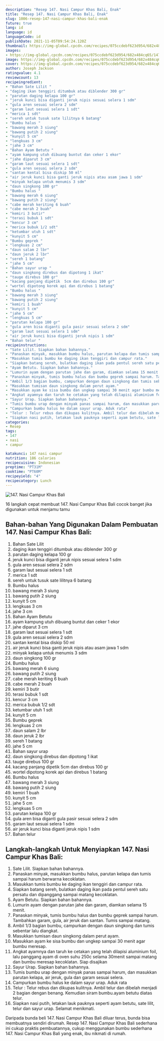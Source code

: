 ```yaml
---
description: "Resep 147. Nasi Campur Khas Bali, Enak"
title: "Resep 147. Nasi Campur Khas Bali, Enak"
slug: 1006-resep-147-nasi-campur-khas-bali-enak
future: true
lang: id
language: id
languageCode: id
publishDate: 2021-11-05T09:54:24.120Z 
thumbnail: https://img-global.cpcdn.com/recipes/075ccdebf623d954/682x484cq65/147-nasi-campur-khas-bali-foto-resep-utama.png
images:
- https://img-global.cpcdn.com/recipes/075ccdebf623d954/682x484cq65/147-nasi-campur-khas-bali-foto-resep-utama.png
image: https://img-global.cpcdn.com/recipes/075ccdebf623d954/682x484cq65/147-nasi-campur-khas-bali-foto-resep-utama.png
cover: https://img-global.cpcdn.com/recipes/075ccdebf623d954/682x484cq65/147-nasi-campur-khas-bali-foto-resep-utama.png
author: Joseph Jackson
ratingvalue: 4.1
reviewcount: 13
recipeingredient:
- "Bahan Sate Lilit "
- "daging ikan tenggiri ditumbuk atau diblender 300 gr"
- "parutan daging kelapa 100 gr"
- "jeruk kunci bisa diganti jeruk nipis sesuai selera 1 sdm"
- "gula aren sesuai selera 2 sdm"
- "garam laut sesuai selera 1 sdt"
- "merica 1 sdt"
- "sereh untuk tusuk sate lilitnya 6 batang"
- "Bumbu halus "
- "bawang merah 3 siung"
- "bawang putih 2 siung"
- "kunyit 5 cm"
- "lengkuas 3 cm"
- "jahe 3 cm"
- "Bahan Ayam Betutu "
- "ayam kampung utuh dibuang buntut dan ceker 1 ekor"
- "jahe diparut 3 cm"
- "garam laut sesuai selera 1 sdt"
- "gula aren sesuai selera 2 sdm"
- "santan kental bisa diskip 50 ml"
- "air jeruk kunci bisa ganti jeruk nipis atau asam jawa 1 sdm"
- "minyak kelapa untuk menumis 3 sdm"
- "daun singkong 100 gr"
- "Bumbu halus "
- "bawang merah 6 siung"
- "bawang putih 2 siung"
- "cabe merah keriting 6 buah"
- "cabe merah 2 buah"
- "kemiri 3 butir"
- "terasi bubuk 1 sdt"
- "kencur 3 cm"
- "merica bubuk 1/2 sdt"
- "ketumbar utuh 1 sdt"
- "kunyit 5 cm"
- "Bumbu geprek "
- "lengkuas 2 cm"
- "daun salam 2 lbr"
- "daun jeruk 2 lbr"
- "sereh 1 batang"
- "jahe 5 cm"
- "Bahan sayur urap "
- "daun singkong direbus dan dipotong 1 ikat"
- "tauge direbus 100 gr"
- "kacang panjang dipetik  5cm dan direbus 100 gr"
- "wortel dipotong korek api dan direbus 1 batang"
- "Bumbu halus "
- "bawang merah 3 siung"
- "bawang putih 2 siung"
- "kemiri 1 buah"
- "kunyit 5 cm"
- "jahe 5 cm"
- "lengkuas 5 cm"
- "parutan kelapa 100 gr"
- "gula aren bisa diganti gula pasir sesuai selera 2 sdm"
- "garam laut sesuai selera 1 sdm"
- "air jeruk kunci bisa diganti jeruk nipis 1 sdm"
- "Bahan telur "
recipeinstructions:
- "Sate Lilit. Siapkan bahan bahannya."
- "Panaskan minyak, masukkan bumbu halus, parutan kelapa dan tumis sampai harum berwarna kecoklatan."
- "Masukkan tumis bumbu ke daging ikan tenggiri dan campur rata."
- "Siapkan batang sereh, bulatkan daging ikan pada pentul sereh satu persatu dan dipanggang sampai matang kecoklatan."
- "Ayam Betutu. Siapkan bahan bahannya."
- "Lumurin ayam dengan parutan jahe dan garam, diamkan selama 15 menit."
- "Panaskan minyak, tumis bumbu halus dan bumbu geprek sampai harum. Tambahkan garam, gula, air jeruk dan santan. Tumis sampai matang."
- "Ambil 1/3 bagian bumbu, campurkan dengan daun singkong dan tumis sebentar lalu diangkat."
- "Masukkan tumisan daun singkong dalam perut ayam."
- "Masukkan ayam ke sisa bumbu dan ungkep sampai 30 menit agar bumbu meresap."
- "Angkat ayamnya dan taruh ke cetakan yang telah dilapisi aluminium foil, lalu panggang ayam di oven suhu 250c selama 30menit sampai matang dan bumbu meresap kecoklatan. Siap disajikan"
- "Sayur Urap. Siapkan bahan bahannya."
- "Tumis bumbu urap dengan minyak panas sampai harum, dan masukkan parutan kelapa, air jeruk, gula dan garam sesuai selera."
- "Campurkan bumbu halus ke dalam sayur urap. Aduk rata"
- "Telur : Telur rebus dan dikupas kulitnya. Ambil telur dan dibelah menjadi 2 bagian dengan benang. Kemudian siram bumbu.ayam betutu diatas telur."
- "Siapkan nasi putih, letakan lauk pauknya seperti ayam betutu, sate lilit, telur dan sayur urap. Selamat menikmati."
categories:
- Resep
tags:
- 147
- nasi
- campur

katakunci: 147 nasi campur 
nutrition: 186 calories
recipecuisine: Indonesian
preptime: "PT31M"
cooktime: "PT60M"
recipeyield: "4"
recipecategory: Lunch
---
```



![147. Nasi Campur Khas Bali](https://img-global.cpcdn.com/recipes/075ccdebf623d954/682x484cq65/147-nasi-campur-khas-bali-foto-resep-utama.png)

16 langkah cepat membuat  147. Nasi Campur Khas Bali cocok banget jika digunakan untuk menjamu tamu

<!--inarticleads1-->

## Bahan-bahan Yang Digunakan Dalam Pembuatan 147. Nasi Campur Khas Bali:

1. Bahan Sate Lilit 
1. daging ikan tenggiri ditumbuk atau diblender 300 gr
1. parutan daging kelapa 100 gr
1. jeruk kunci bisa diganti jeruk nipis sesuai selera 1 sdm
1. gula aren sesuai selera 2 sdm
1. garam laut sesuai selera 1 sdt
1. merica 1 sdt
1. sereh untuk tusuk sate lilitnya 6 batang
1. Bumbu halus 
1. bawang merah 3 siung
1. bawang putih 2 siung
1. kunyit 5 cm
1. lengkuas 3 cm
1. jahe 3 cm
1. Bahan Ayam Betutu 
1. ayam kampung utuh dibuang buntut dan ceker 1 ekor
1. jahe diparut 3 cm
1. garam laut sesuai selera 1 sdt
1. gula aren sesuai selera 2 sdm
1. santan kental bisa diskip 50 ml
1. air jeruk kunci bisa ganti jeruk nipis atau asam jawa 1 sdm
1. minyak kelapa untuk menumis 3 sdm
1. daun singkong 100 gr
1. Bumbu halus 
1. bawang merah 6 siung
1. bawang putih 2 siung
1. cabe merah keriting 6 buah
1. cabe merah 2 buah
1. kemiri 3 butir
1. terasi bubuk 1 sdt
1. kencur 3 cm
1. merica bubuk 1/2 sdt
1. ketumbar utuh 1 sdt
1. kunyit 5 cm
1. Bumbu geprek 
1. lengkuas 2 cm
1. daun salam 2 lbr
1. daun jeruk 2 lbr
1. sereh 1 batang
1. jahe 5 cm
1. Bahan sayur urap 
1. daun singkong direbus dan dipotong 1 ikat
1. tauge direbus 100 gr
1. kacang panjang dipetik  5cm dan direbus 100 gr
1. wortel dipotong korek api dan direbus 1 batang
1. Bumbu halus 
1. bawang merah 3 siung
1. bawang putih 2 siung
1. kemiri 1 buah
1. kunyit 5 cm
1. jahe 5 cm
1. lengkuas 5 cm
1. parutan kelapa 100 gr
1. gula aren bisa diganti gula pasir sesuai selera 2 sdm
1. garam laut sesuai selera 1 sdm
1. air jeruk kunci bisa diganti jeruk nipis 1 sdm
1. Bahan telur 



<!--inarticleads2-->

## Langkah-langkah Untuk Menyiapkan 147. Nasi Campur Khas Bali:

1. Sate Lilit. Siapkan bahan bahannya.
1. Panaskan minyak, masukkan bumbu halus, parutan kelapa dan tumis sampai harum berwarna kecoklatan.
1. Masukkan tumis bumbu ke daging ikan tenggiri dan campur rata.
1. Siapkan batang sereh, bulatkan daging ikan pada pentul sereh satu persatu dan dipanggang sampai matang kecoklatan.
1. Ayam Betutu. Siapkan bahan bahannya.
1. Lumurin ayam dengan parutan jahe dan garam, diamkan selama 15 menit.
1. Panaskan minyak, tumis bumbu halus dan bumbu geprek sampai harum. Tambahkan garam, gula, air jeruk dan santan. Tumis sampai matang.
1. Ambil 1/3 bagian bumbu, campurkan dengan daun singkong dan tumis sebentar lalu diangkat.
1. Masukkan tumisan daun singkong dalam perut ayam.
1. Masukkan ayam ke sisa bumbu dan ungkep sampai 30 menit agar bumbu meresap.
1. Angkat ayamnya dan taruh ke cetakan yang telah dilapisi aluminium foil, lalu panggang ayam di oven suhu 250c selama 30menit sampai matang dan bumbu meresap kecoklatan. Siap disajikan
1. Sayur Urap. Siapkan bahan bahannya.
1. Tumis bumbu urap dengan minyak panas sampai harum, dan masukkan parutan kelapa, air jeruk, gula dan garam sesuai selera.
1. Campurkan bumbu halus ke dalam sayur urap. Aduk rata
1. Telur : Telur rebus dan dikupas kulitnya. Ambil telur dan dibelah menjadi 2 bagian dengan benang. Kemudian siram bumbu.ayam betutu diatas telur.
1. Siapkan nasi putih, letakan lauk pauknya seperti ayam betutu, sate lilit, telur dan sayur urap. Selamat menikmati.




Daripada bunda beli  147. Nasi Campur Khas Bali  diluar terus, bunda  bisa membuatnya sendiri dirumah. Resep  147. Nasi Campur Khas Bali  sederhana ini cukup praktis pembuatannya, cukup menggunakan bumbu sederhana  147. Nasi Campur Khas Bali  yang enak, ibu nikmati di rumah.
